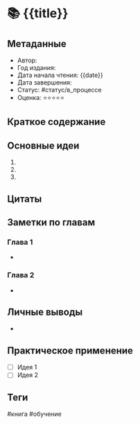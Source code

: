 # 📚 {{title}}

## Метаданные
- Автор: 
- Год издания: 
- Дата начала чтения: {{date}}
- Дата завершения: 
- Статус: #статус/в_процессе
- Оценка: ⭐⭐⭐⭐⭐

## Краткое содержание
<!-- Краткое описание книги в 2-3 предложениях -->

## Основные идеи
1. 
2. 
3. 

## Цитаты
> 

## Заметки по главам
### Глава 1
- 

### Глава 2
- 

## Личные выводы
- 

## Практическое применение
- [ ] Идея 1
- [ ] Идея 2

## Теги
#книга #обучение
